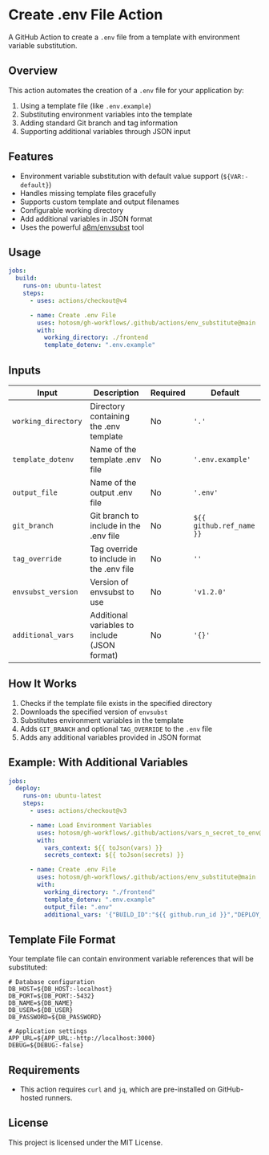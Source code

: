 # Create .env File Action

A GitHub Action to create a `.env` file from a template with environment variable substitution.

## Overview

This action automates the creation of a `.env` file for your application by:

1. Using a template file (like `.env.example`)
2. Substituting environment variables into the template
3. Adding standard Git branch and tag information
4. Supporting additional variables through JSON input

## Features

- Environment variable substitution with default value support (`${VAR:-default}`)
- Handles missing template files gracefully
- Supports custom template and output filenames
- Configurable working directory
- Add additional variables in JSON format
- Uses the powerful [a8m/envsubst](https://github.com/a8m/envsubst) tool

## Usage

```yaml
jobs:
  build:
    runs-on: ubuntu-latest
    steps:
      - uses: actions/checkout@v4

      - name: Create .env File
        uses: hotosm/gh-workflows/.github/actions/env_substitute@main
        with:
          working_directory: ./frontend
          template_dotenv: ".env.example"
```

## Inputs

| Input               | Description                                   | Required | Default                  |
| ------------------- | --------------------------------------------- | -------- | ------------------------ |
| `working_directory` | Directory containing the .env template        | No       | `'.'`                    |
| `template_dotenv`   | Name of the template .env file                | No       | `'.env.example'`         |
| `output_file`       | Name of the output .env file                  | No       | `'.env'`                 |
| `git_branch`        | Git branch to include in the .env file        | No       | `${{ github.ref_name }}` |
| `tag_override`      | Tag override to include in the .env file      | No       | `''`                     |
| `envsubst_version`  | Version of envsubst to use                    | No       | `'v1.2.0'`               |
| `additional_vars`   | Additional variables to include (JSON format) | No       | `'{}'`                   |

## How It Works

1. Checks if the template file exists in the specified directory
2. Downloads the specified version of `envsubst`
3. Substitutes environment variables in the template
4. Adds `GIT_BRANCH` and optional `TAG_OVERRIDE` to the `.env` file
5. Adds any additional variables provided in JSON format

## Example: With Additional Variables

```yaml
jobs:
  deploy:
    runs-on: ubuntu-latest
    steps:
      - uses: actions/checkout@v3

      - name: Load Environment Variables
        uses: hotosm/gh-workflows/.github/actions/vars_n_secret_to_env@main
        with:
          vars_context: ${{ toJson(vars) }}
          secrets_context: ${{ toJson(secrets) }}

      - name: Create .env File
        uses: hotosm/gh-workflows/.github/actions/env_substitute@main
        with:
          working_directory: "./frontend"
          template_dotenv: ".env.example"
          output_file: ".env"
          additional_vars: '{"BUILD_ID":"${{ github.run_id }}","DEPLOY_TIME":"$(date -u +"%Y-%m-%dT%H:%M:%SZ")"}'
```

## Template File Format

Your template file can contain environment variable references that will be substituted:

```
# Database configuration
DB_HOST=${DB_HOST:-localhost}
DB_PORT=${DB_PORT:-5432}
DB_NAME=${DB_NAME}
DB_USER=${DB_USER}
DB_PASSWORD=${DB_PASSWORD}

# Application settings
APP_URL=${APP_URL:-http://localhost:3000}
DEBUG=${DEBUG:-false}
```

## Requirements

- This action requires `curl` and `jq`, which are pre-installed on GitHub-hosted runners.

## License

This project is licensed under the MIT License.
